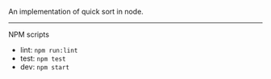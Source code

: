 An implementation of quick sort in node.

---

NPM scripts

- lint: `npm run:lint`
- test: `npm test`
- dev: `npm start`
